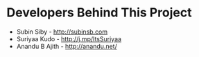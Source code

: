 # Developers Behind This Project

* Subin Siby - http://subinsb.com
* Suriyaa Kudo - http://j.mp/ItsSuriyaa
* Anandu B Ajith - http://anandu.net/
